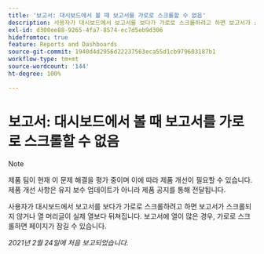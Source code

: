 ```yaml
---
title: '보고서: 대시보드에서 볼 때 보고서를 가로로 스크롤할 수 없음'
description: 사용자가 대시보드에서 보고서를 보다가 가로로 스크롤하려고 하면 보고서가 스크롤되지 않거나 열 머리글이 실제 열보다 뒤쳐집니다. 보고서에 열이 많은 경우, 가로로 스크롤하면 페이지가 잠길 수 있습니다.
exl-id: d308ee88-9265-4fa7-8574-ec7d5eb9d306
hidefromtoc: true
feature: Reports and Dashboards
source-git-commit: 1940d4d2956d22237563eca55d1cb979603187b1
workflow-type: tm+mt
source-wordcount: '144'
ht-degree: 100%

---
```


# 보고서: 대시보드에서 볼 때 보고서를 가로로 스크롤할 수 없음

>[!NOTE]
>
>제품 팀이 현재 이 문제 해결을 평가 중이며 이에 따라 제품 개선이 필요할 수 있습니다. 제품 개선 사항은 유지 보수 업데이트가 아니라 제품 공지를 통해 전달됩니다.

사용자가 대시보드에서 보고서를 보다가 가로로 스크롤하려고 하면 보고서가 스크롤되지 않거나 열 머리글이 실제 열보다 뒤쳐집니다. 보고서에 열이 많은 경우, 가로로 스크롤하면 페이지가 잠길 수 있습니다.

_2021년 2월 24일에 처음 보고되었습니다._

<!--CHECK ME - NO VIEWS APRIL-JUNE 2025-->

